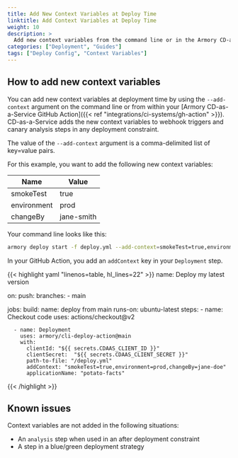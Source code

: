```yaml
---
title: Add New Context Variables at Deploy Time
linktitle: Add Context Variables at Deploy Time
weight: 10
description: >
  Add new context variables from the command line or in the Armory CD-as-a-Service GitHub Action. CD-as-a-Service injects these variables into your canary analysis and webhook triggers.
categories: ["Deployment", "Guides"]
tags: ["Deploy Config", "Context Variables"]
---
```


## How to add new context variables

You can add new context variables at deployment time by using the `--add-context` argument on the command line or from within your [Armory CD-as-a-Service GitHub Action]({{< ref "integrations/ci-systems/gh-action" >}}). CD-as-a-Service adds the new context variables to webhook triggers and canary analysis steps in any deployment constraint.

The value of the `--add-context` argument is a comma-delimited list of key=value pairs.

For this example, you want to add the following new context variables:

| Name        | Value      |
| ----------- | ---------- |
| smokeTest   | true       |
| environment | prod       |
| changeBy    | jane-smith |


Your command line looks like this:

```bash
armory deploy start -f deploy.yml --add-context=smokeTest=true,environment=prod,changeBy=jane-doe
```

In your GitHub Action, you add an `addContext` key in your `Deployment` step.

{{< highlight yaml "linenos=table, hl_lines=22" >}}
name: Deploy my latest version

on:
  push:
    branches:
      - main  

jobs:
  build:
    name: deploy from main
    runs-on: ubuntu-latest
    steps:
      - name: Checkout code
        uses: actions/checkout@v2

      - name: Deployment
        uses: armory/cli-deploy-action@main
        with:
          clientId: "${{ secrets.CDAAS_CLIENT_ID }}"
          clientSecret:  "${{ secrets.CDAAS_CLIENT_SECRET }}"
          path-to-file: "/deploy.yml"
          addContext: "smokeTest=true,environment=prod,changeBy=jane-doe"
          applicationName: "potato-facts"
{{< /highlight >}}

## Known issues

Context variables are not added in the following situations:

* An `analysis` step when used in an after deployment constraint
* A step in a blue/green deployment strategy

